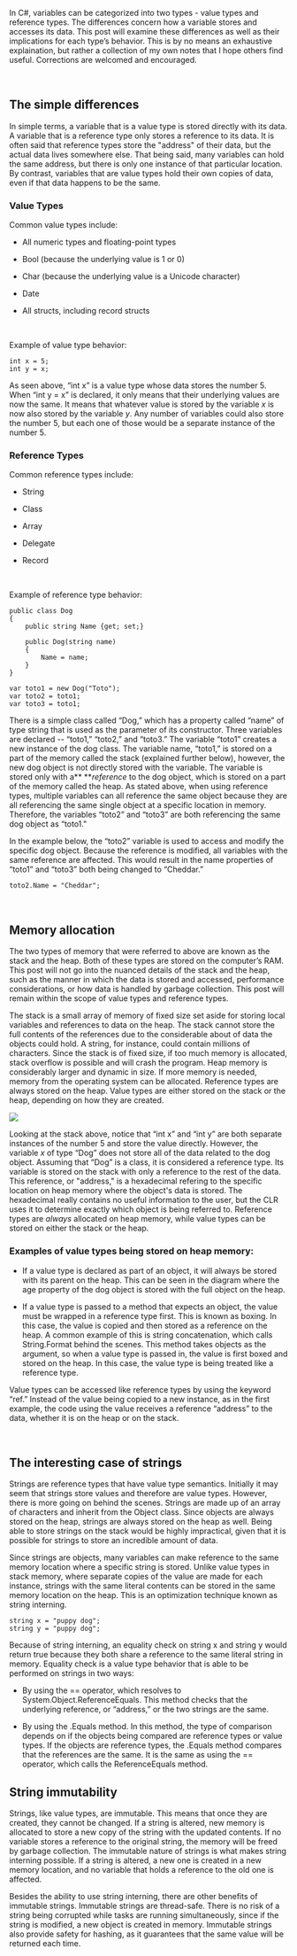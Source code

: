 In C\#, variables can be categorized into two types - value types and reference
types. The differences concern how a variable stores and accesses its data. This
post will examine these differences as well as their implications for each
type’s behavior. This is by no means an exhaustive explaination, but rather a
collection of my own notes that I hope others find useful. Corrections are
welcomed and encouraged.

 

The simple differences
----------------------

In simple terms, a variable that is a value type is stored directly with its
data. A variable that is a reference type only stores a reference to its data.
It is often said that reference types store the "address" of their data, but the
actual data lives somewhere else. That being said, many variables can hold the
same address, but there is only one instance of that particular location. By
contrast, variables that are value types hold their own copies of data, even if
that data happens to be the same.

### Value Types

Common value types include:

-   All numeric types and floating-point types

-   Bool (because the underlying value is 1 or 0)

-   Char (because the underlying value is a Unicode character)

-   Date

-   All structs, including record structs

 

Example of value type behavior:

~~~~~~~~~~~~~~~~~~~~~~~~~~~~~~~~~~~~~~~~~~~~~~~~~~~~~~~~~~~~~~~~~~~~~~~~~~~~~~~~
int x = 5;
int y = x;
~~~~~~~~~~~~~~~~~~~~~~~~~~~~~~~~~~~~~~~~~~~~~~~~~~~~~~~~~~~~~~~~~~~~~~~~~~~~~~~~

As seen above, “int x” is a value type whose data stores the number 5. When “int
y = x” is declared, it only means that their underlying values are now the same.
It means that whatever value is stored by the variable *x* is now also stored by
the variable *y*. Any number of variables could also store the number 5, but
each one of those would be a separate instance of the number 5.

### Reference Types

Common reference types include:

-   String

-   Class

-   Array

-   Delegate

-   Record

     

Example of reference type behavior:

~~~~~~~~~~~~~~~~~~~~~~~~~~~~~~~~~~~~~~~~~~~~~~~~~~~~~~~~~~~~~~~~~~~~~~~~~~~~~~~~
public class Dog
{
    public string Name {get; set;}

    public Dog(string name)
    {
        Name = name;
    }
}

var toto1 = new Dog("Toto");
var toto2 = toto1;
var toto3 = toto1;
~~~~~~~~~~~~~~~~~~~~~~~~~~~~~~~~~~~~~~~~~~~~~~~~~~~~~~~~~~~~~~~~~~~~~~~~~~~~~~~~

There is a simple class called “Dog,” which has a property called “name” of type
string that is used as the parameter of its constructor. Three variables are
declared -- “toto1,” “toto2,” and “toto3.” The variable “toto1” creates a new
instance of the dog class. The variable name, “toto1,” is stored on a part of
the memory called the stack (explained further below), however, the new dog
object is not directly stored with the variable. The variable is stored only
with a** ***reference* to the dog object, which is stored on a part of the
memory called the heap. As stated above, when using reference types, multiple
variables can all reference the same object because they are all referencing the
same single object at a specific location in memory. Therefore, the variables
“toto2” and “toto3” are both referencing the same dog object as “toto1."

In the example below, the “toto2” variable is used to access and modify the
specific dog object. Because the reference is modified, all variables with the
same reference are affected. This would result in the name properties of “toto1”
and “toto3” both being changed to “Cheddar.”

~~~~~~~~~~~~~~~~~~~~~~~~~~~~~~~~~~~~~~~~~~~~~~~~~~~~~~~~~~~~~~~~~~~~~~~~~~~~~~~~
toto2.Name = "Cheddar";
~~~~~~~~~~~~~~~~~~~~~~~~~~~~~~~~~~~~~~~~~~~~~~~~~~~~~~~~~~~~~~~~~~~~~~~~~~~~~~~~

 

Memory allocation
-----------------

The two types of memory that were referred to above are known as the stack and
the heap. Both of these types are stored on the computer’s RAM. This post will
not go into the nuanced details of the stack and the heap, such as the manner in
which the data is stored and accessed, performance considerations, or how data
is handled by garbage collection. This post will remain within the scope of
value types and reference types.

The stack is a small array of memory of fixed size set aside for storing local
variables and references to data on the heap. The stack cannot store the full
contents of the references due to the considerable about of data the objects
could hold. A string, for instance, could contain millions of characters.  Since
the stack is of fixed size, if too much memory is allocated, stack overflow is
possible and will crash the program. Heap memory is considerably larger and
dynamic in size. If more memory is needed, memory from the operating system can
be allocated. Reference types are always stored on the heap. Value types are
either stored on the stack or the heap, depending on how they are created.

![](../Downloads/smaller.jpg)

Looking at the stack above, notice that “int x” and “int y” are both separate
instances of the number 5 and store the value directly. However, the variable
*x* of type “Dog” does not store all of the data related to the dog object.
Assuming that “Dog” is a class, it is considered a reference type. Its variable
is stored on the stack with only a reference to the rest of the data. This
reference, or "address," is a hexadecimal refering to the specific location on
heap memory where the object's data is stored. The hexadecimal really contains
no useful information to the user, but the CLR uses it to determine exactly
which object is being referred to. Reference types are *always* allocated on
heap memory, while value types can be stored on either the stack or the heap.

### Examples of value types being stored on heap memory:

-   If a value type is declared as part of an object, it will always be stored
    with its parent on the heap. This can be seen in the diagram where the age
    property of the dog object is stored with the full object on the heap.

-   If a value type is passed to a method that expects an object, the value must
    be wrapped in a reference type first. This is known as boxing. In this case,
    the value is copied and then stored as a reference on the heap. A common
    example of this is string concatenation, which calls String.Format behind
    the scenes. This method takes objects as the argument, so when a value type
    is passed in, the value is first boxed and stored on the heap. In this case,
    the value type is being treated like a reference type.

Value types can be accessed like reference types by using the keyword “ref.”
Instead of the value being copied to a new instance, as in the first example,
the code using the value receives a reference “address” to the data, whether it
is on the heap or on the stack.

 

The interesting case of strings
-------------------------------

Strings are reference types that have value type semantics. Initially it may
seem that strings store values and therefore are value types. However, there is
more going on behind the scenes. Strings are made up of an array of characters
and inherit from the Object class. Since objects are always stored on the heap,
strings are always stored on the heap as well. Being able to store strings on
the stack would be highly impractical, given that it is possible for strings to
store an incredible amount of data.

Since strings are objects, many variables can make reference to the same memory
location where a specific string is stored. Unlike value types in stack memory,
where separate copies of the value are made for each instance, strings with the
same literal contents can be stored in the same memory location on the heap.
This is an optimization technique known as string interning.

~~~~~~~~~~~~~~~~~~~~~~~~~~~~~~~~~~~~~~~~~~~~~~~~~~~~~~~~~~~~~~~~~~~~~~~~~~~~~~~~
string x = "puppy dog";
string y = "puppy dog";
~~~~~~~~~~~~~~~~~~~~~~~~~~~~~~~~~~~~~~~~~~~~~~~~~~~~~~~~~~~~~~~~~~~~~~~~~~~~~~~~

Because of string interning, an equality check on string x and string y would
return true because they both share a reference to the same literal string in
memory. Equality check is a value type behavior that is able to be performed on
strings in two ways:

-   By using the == operator, which resolves to System.Object.ReferenceEquals.
    This method checks that the underlying reference, or “address,” or the two
    strings are the same.

-   By using the .Equals method. In this method, the type of comparison depends
    on if the objects being compared are reference types or value types. If the
    objects are reference types, the .Equals method compares that the references
    are the same. It is the same as using the == operator, which calls the
    ReferenceEquals method.

String immutability
-------------------

Strings, like value types, are immutable. This means that once they are created,
they cannot be changed. If a string is altered, new memory is allocated to store
a new copy of the string with the updated contents. If no variable stores a
reference to the original string, the memory will be freed by garbage
collection. The immutable nature of strings is what makes string interning
possible. If a string is altered, a new one is created in a new memory location,
and no variable that holds a reference to the old one is affected.

Besides the ability to use string interning, there are other benefits of
immutable strings. Immutable strings are thread-safe. There is no risk of a
string being corrupted while tasks are running simultaneously, since if the
string is modified, a new object is created in memory. Immutable strings also
provide safety for hashing, as it guarantees that the same value will be
returned each time.

 

 
